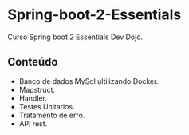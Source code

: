 # Spring-boot-2-Essentials
Curso Spring boot 2 Essentials Dev Dojo.
## Conteúdo
- Banco de dados MySql ultilizando Docker.
- Mapstruct.
- Handler.
- Testes Unitarios.
- Tratamento de erro.
- API rest.
